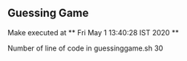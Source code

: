 ## Guessing Game
Make executed at **
Fri May  1 13:40:28 IST 2020
**


Number of line of code in guessinggame.sh
      30

